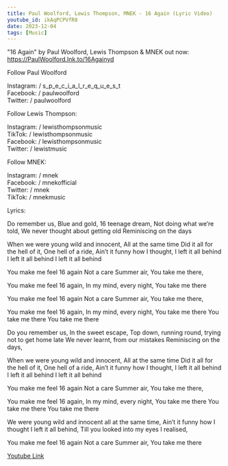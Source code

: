 ```yaml
---
title: Paul Woolford, Lewis Thompson, MNEK - 16 Again (Lyric Video)  
youtube_id: ikAqPCPVfR8
date: 2023-12-04
tags: [Music]
---
```

"16 Again" by Paul Woolford, Lewis Thompson & MNEK out now: https://PaulWoolford.lnk.to/16Againyd


 
Follow Paul Woolford

Instagram:  / s_p_e_c_i_a_l_r_e_q_u_e_s_t  
Facebook:   / paulwoolford  
Twitter:   / paulwoolford  


Follow Lewis Thompson:

Instagram:   / lewisthompsonmusic  
TikTok:  / lewisthompsonmusic  
Facebook:  / lewisthompsonmusic  
Twitter:  / lewistmusic  

Follow MNEK:

Instagram:   / mnek  
Facebook:   / mnekofficial  
Twitter:   / mnek  
TikTok:   / mnekmusic  

Lyrics:

Do remember us,
Blue and gold,
16 teenage dream,
Not doing what we’re told,
We never thought about getting old
Reminiscing on the days

When we were young wild and innocent,
All at the same time
Did it all for the hell of it,
One hell of a ride,
Ain’t it funny how I thought,
I left it all behind
I left it all behind
I left it all behind

You make me feel
16 again
Not a care
Summer air,
You take me there,

You make me feel
16 again,
In my mind, every night,
You take me there

You make me feel
16 again
Not a care
Summer air,
You take me there,

You make me feel
16 again,
In my mind, every night,
You take me there
You take me there
You take me there

Do you remember us,
In the sweet escape,
Top down, running round, trying not to get home late
We never learnt, from our mistakes
Reminiscing on the days,

When we were young wild and innocent,
All at the same time
Did it all for the hell of it,
One hell of a ride,
Ain’t it funny how I thought,
I left it all behind
I left it all behind
I left it all behind

You make me feel
16 again
Not a care
Summer air,
You take me there,

You make me feel
16 again,
In my mind, every night,
You take me there
You take me there
You take me there

We were young wild and innocent all at the same time,
Ain’t it funny how I thought I left it all behind,
Till you looked into my eyes I realised,

You make me feel
16 again
Not a care
Summer air,
You take me there


[Youtube Link](https://www.youtube.com/watch?v=ikAqPCPVfR8)  
